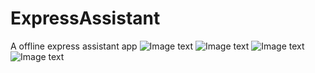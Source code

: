 # ExpressAssistant
A offline express assistant app
![Image text](https://github.com/linzheng701/ExpressAssistant/blob/main/images/1.jpg)
![Image text](https://github.com/linzheng701/ExpressAssistant/blob/main/images/2.jpg)
![Image text](https://github.com/linzheng701/ExpressAssistant/blob/main/images/3.jpg)
![Image text](https://github.com/linzheng701/ExpressAssistant/blob/main/images/4.jpg)
